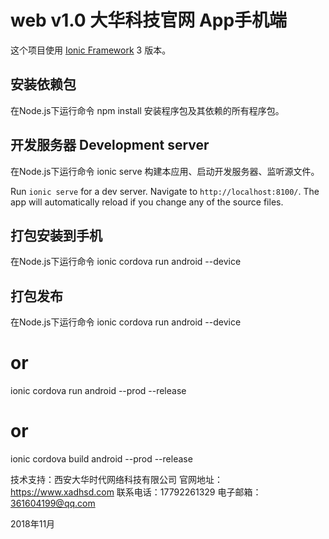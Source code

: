 # web v1.0 大华科技官网 App手机端

这个项目使用 [Ionic Framework](https://ionicframework.com) 3 版本。

## 安装依赖包

在Node.js下运行命令 npm install 安装程序包及其依赖的所有程序包。

## 开发服务器 Development server

在Node.js下运行命令 ionic serve 构建本应用、启动开发服务器、监听源文件。

Run `ionic serve` for a dev server. Navigate to `http://localhost:8100/`. The app will automatically reload if you change any of the source files.

## 打包安装到手机

在Node.js下运行命令 ionic cordova run android --device

## 打包发布

在Node.js下运行命令 ionic cordova run android --device
# or
ionic cordova run android --prod --release
# or
ionic cordova build android --prod --release


技术支持：西安大华时代网络科技有限公司
官网地址：https://www.xadhsd.com
联系电话：17792261329
电子邮箱：361604199@qq.com

2018年11月
